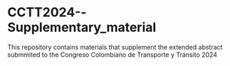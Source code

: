 # CCTT2024--Supplementary_material
This repository contains materials that supplement the extended abstract submmited to the Congreso Colombiano de Transporte y Tránsito 2024
